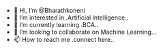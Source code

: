 - 👋 Hi, I’m @Bharathkoneni
- 👀 I’m interested in .Artificial Intelligence..
- 🌱 I’m currently learning .BCA..
- 💞️ I’m looking to collaborate on Machine Learning...
- 📫 How to reach me .connect here..

<!---
Bharathkoneni/Bharathkoneni is a ✨ special ✨ repository because its `README.md` (this file) appears on your GitHub profile.
You can click the Preview link to take a look at your changes.
--->
